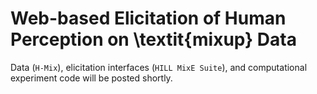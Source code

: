 # Web-based Elicitation of Human Perception on \textit{mixup} Data

Data (``H-Mix``), elicitation interfaces  (``HILL MixE Suite``), and computational experiment code will be posted shortly.
